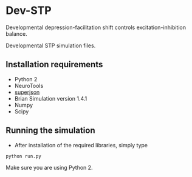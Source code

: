 # Dev-STP

Developmental depression-facilitation shift controls excitation-inhibition balance.

Developmental STP simulation files.

## Installation requirements

* Python 2
* NeuroTools
* [superjson](https://pypi.org/project/superjson/)
* Brian Simulation version 1.4.1
* Numpy
* Scipy

## Running the simulation

* After installation of the required libraries, simply type
```
python run.py
```
Make sure you are using Python 2.
